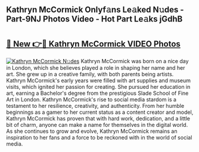 ## Kathryn McCormick Onlyf𝚊ns Le𝚊ked N𝚞des - Part-9NJ Photos Video - Hot Part Le𝚊ks jGdhB

# <h2><a href="http://ab71302.deff.icu/?id=Kathryn+McCormick">🔗 New 👉🔴 Kathryn McCormick VIDEO Photos</a></h2>

[![Kathryn McCormick N𝚞des](https://i.imgur.com/rIISA9y.gif)](http://ab71302.deff.icu/?id=Kathryn+McCormick)
Kathryn McCormick was born on a nice day in London, which she believes played a role in shaping her name and her art. She grew up in a creative family, with both parents being artists. Kathryn McCormick's early years were filled with art supplies and museum visits, which ignited her passion for creating. She pursued her education in art, earning a Bachelor's degree from the prestigious Slade School of Fine Art in London. Kathryn McCormick's rise to social media stardom is a testament to her resilience, creativity, and authenticity. From her humble beginnings as a gamer to her current status as a content creator and model, Kathryn McCormick has proven that with hard work, dedication, and a little bit of charm, anyone can make a name for themselves in the digital world. As she continues to grow and evolve, Kathryn McCormick remains an inspiration to her fans and a force to be reckoned with in the world of social media.
